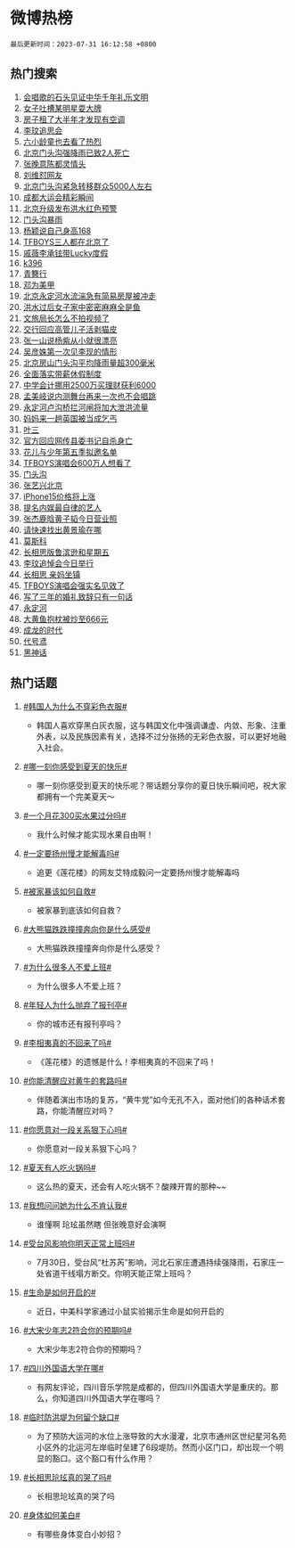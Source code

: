 # 微博热榜

`最后更新时间：2023-07-31 16:12:58 +0800`

## 热门搜索

1. [会唱歌的石头见证中华千年礼乐文明](https://m.weibo.cn/search?containerid=100103type%3D1%26t%3D10%26q%3D%23%E4%BC%9A%E5%94%B1%E6%AD%8C%E7%9A%84%E7%9F%B3%E5%A4%B4%E8%A7%81%E8%AF%81%E4%B8%AD%E5%8D%8E%E5%8D%83%E5%B9%B4%E7%A4%BC%E4%B9%90%E6%96%87%E6%98%8E%23&stream_entry_id=51&isnewpage=1&extparam=seat%3D1%26filter_type%3Drealtimehot%26dgr%3D0%26c_type%3D51%26pos%3D0%26stream_entry_id%3D51%26cate%3D10103%26display_time%3D1690791177%26pre_seqid%3D169079117728702265356&luicode=10000011&lfid=106003type%253D25%2526t%253D3%2526disable_hot%253D1%2526filter_type%253Drealtimehot)
1. [女子吐槽某明星耍大牌](https://m.weibo.cn/search?containerid=100103type%3D1%26t%3D10%26q%3D%23%E5%A5%B3%E5%AD%90%E5%90%90%E6%A7%BD%E6%9F%90%E6%98%8E%E6%98%9F%E8%80%8D%E5%A4%A7%E7%89%8C%23&stream_entry_id=31&isnewpage=1&extparam=seat%3D1%26band_rank%3D1%26q%3D%2523%25E5%25A5%25B3%25E5%25AD%2590%25E5%2590%2590%25E6%25A7%25BD%25E6%259F%2590%25E6%2598%258E%25E6%2598%259F%25E8%2580%258D%25E5%25A4%25A7%25E7%2589%258C%2523%26lcate%3D5001%26c_type%3D31%26filter_type%3Drealtimehot%26cate%3D5001%26flag%3D2%26dgr%3D0%26stream_entry_id%3D31%26pos%3D0%26realpos%3D1%26display_time%3D1690791177%26pre_seqid%3D169079117728702265356&luicode=10000011&lfid=106003type%253D25%2526t%253D3%2526disable_hot%253D1%2526filter_type%253Drealtimehot)
1. [房子租了大半年才发现有空调](https://m.weibo.cn/search?containerid=100103type%3D1%26t%3D10%26q%3D%23%E6%88%BF%E5%AD%90%E7%A7%9F%E4%BA%86%E5%A4%A7%E5%8D%8A%E5%B9%B4%E6%89%8D%E5%8F%91%E7%8E%B0%E6%9C%89%E7%A9%BA%E8%B0%83%23&stream_entry_id=31&isnewpage=1&extparam=seat%3D1%26band_rank%3D2%26q%3D%2523%25E6%2588%25BF%25E5%25AD%2590%25E7%25A7%259F%25E4%25BA%2586%25E5%25A4%25A7%25E5%258D%258A%25E5%25B9%25B4%25E6%2589%258D%25E5%258F%2591%25E7%258E%25B0%25E6%259C%2589%25E7%25A9%25BA%25E8%25B0%2583%2523%26lcate%3D5001%26c_type%3D31%26filter_type%3Drealtimehot%26cate%3D5001%26flag%3D2%26dgr%3D0%26stream_entry_id%3D31%26pos%3D1%26realpos%3D2%26display_time%3D1690791177%26pre_seqid%3D169079117728702265356&luicode=10000011&lfid=106003type%253D25%2526t%253D3%2526disable_hot%253D1%2526filter_type%253Drealtimehot)
1. [李玟追思会](https://m.weibo.cn/search?containerid=100103type%3D1%26t%3D10%26q%3D%E6%9D%8E%E7%8E%9F%E8%BF%BD%E6%80%9D%E4%BC%9A&stream_entry_id=31&isnewpage=1&extparam=seat%3D1%26band_rank%3D3%26q%3D%25E6%259D%258E%25E7%258E%259F%25E8%25BF%25BD%25E6%2580%259D%25E4%25BC%259A%26lcate%3D5001%26c_type%3D31%26filter_type%3Drealtimehot%26cate%3D5001%26flag%3D1%26dgr%3D0%26stream_entry_id%3D31%26pos%3D2%26realpos%3D3%26display_time%3D1690791177%26pre_seqid%3D169079117728702265356&luicode=10000011&lfid=106003type%253D25%2526t%253D3%2526disable_hot%253D1%2526filter_type%253Drealtimehot)
1. [六小龄童也去看了热烈](https://m.weibo.cn/search?containerid=100103type%3D1%26t%3D10%26q%3D%23%E5%85%AD%E5%B0%8F%E9%BE%84%E7%AB%A5%E4%B9%9F%E5%8E%BB%E7%9C%8B%E4%BA%86%E7%83%AD%E7%83%88%23&stream_entry_id=31&isnewpage=1&extparam=seat%3D1%26band_rank%3D4%26q%3D%2523%25E5%2585%25AD%25E5%25B0%258F%25E9%25BE%2584%25E7%25AB%25A5%25E4%25B9%259F%25E5%258E%25BB%25E7%259C%258B%25E4%25BA%2586%25E7%2583%25AD%25E7%2583%2588%2523%26lcate%3D5001%26c_type%3D31%26filter_type%3Drealtimehot%26cate%3D5001%26flag%3D1%26dgr%3D0%26stream_entry_id%3D31%26pos%3D3%26realpos%3D4%26display_time%3D1690791177%26pre_seqid%3D169079117728702265356&luicode=10000011&lfid=106003type%253D25%2526t%253D3%2526disable_hot%253D1%2526filter_type%253Drealtimehot)
1. [北京门头沟强降雨已致2人死亡](https://m.weibo.cn/search?containerid=100103type%3D1%26t%3D10%26q%3D%23%E5%8C%97%E4%BA%AC%E9%97%A8%E5%A4%B4%E6%B2%9F%E5%BC%BA%E9%99%8D%E9%9B%A8%E5%B7%B2%E8%87%B42%E4%BA%BA%E6%AD%BB%E4%BA%A1%23&stream_entry_id=31&isnewpage=1&extparam=seat%3D1%26band_rank%3D5%26q%3D%2523%25E5%258C%2597%25E4%25BA%25AC%25E9%2597%25A8%25E5%25A4%25B4%25E6%25B2%259F%25E5%25BC%25BA%25E9%2599%258D%25E9%259B%25A8%25E5%25B7%25B2%25E8%2587%25B42%25E4%25BA%25BA%25E6%25AD%25BB%25E4%25BA%25A1%2523%26lcate%3D5001%26c_type%3D31%26filter_type%3Drealtimehot%26cate%3D5001%26flag%3D1%26dgr%3D0%26stream_entry_id%3D31%26pos%3D4%26realpos%3D5%26display_time%3D1690791177%26pre_seqid%3D169079117728702265356&luicode=10000011&lfid=106003type%253D25%2526t%253D3%2526disable_hot%253D1%2526filter_type%253Drealtimehot)
1. [张晚意陈都灵情头](https://m.weibo.cn/search?containerid=100103type%3D1%26t%3D10%26q%3D%23%E5%BC%A0%E6%99%9A%E6%84%8F%E9%99%88%E9%83%BD%E7%81%B5%E6%83%85%E5%A4%B4%23&stream_entry_id=31&isnewpage=1&extparam=seat%3D1%26band_rank%3D6%26q%3D%2523%25E5%25BC%25A0%25E6%2599%259A%25E6%2584%258F%25E9%2599%2588%25E9%2583%25BD%25E7%2581%25B5%25E6%2583%2585%25E5%25A4%25B4%2523%26lcate%3D5001%26c_type%3D31%26filter_type%3Drealtimehot%26cate%3D5001%26flag%3D2%26dgr%3D0%26stream_entry_id%3D31%26pos%3D5%26realpos%3D6%26display_time%3D1690791177%26pre_seqid%3D169079117728702265356&luicode=10000011&lfid=106003type%253D25%2526t%253D3%2526disable_hot%253D1%2526filter_type%253Drealtimehot)
1. [刘维怼网友](https://m.weibo.cn/search?containerid=100103type%3D1%26t%3D10%26q%3D%23%E5%88%98%E7%BB%B4%E6%80%BC%E7%BD%91%E5%8F%8B%23&stream_entry_id=31&isnewpage=1&extparam=seat%3D1%26band_rank%3D7%26q%3D%2523%25E5%2588%2598%25E7%25BB%25B4%25E6%2580%25BC%25E7%25BD%2591%25E5%258F%258B%2523%26lcate%3D5001%26c_type%3D31%26filter_type%3Drealtimehot%26cate%3D5001%26flag%3D1%26dgr%3D0%26stream_entry_id%3D31%26pos%3D6%26realpos%3D7%26display_time%3D1690791177%26pre_seqid%3D169079117728702265356&luicode=10000011&lfid=106003type%253D25%2526t%253D3%2526disable_hot%253D1%2526filter_type%253Drealtimehot)
1. [北京门头沟紧急转移群众5000人左右](https://m.weibo.cn/search?containerid=100103type%3D1%26t%3D10%26q%3D%23%E5%8C%97%E4%BA%AC%E9%97%A8%E5%A4%B4%E6%B2%9F%E7%B4%A7%E6%80%A5%E8%BD%AC%E7%A7%BB%E7%BE%A4%E4%BC%975000%E4%BA%BA%E5%B7%A6%E5%8F%B3%23&stream_entry_id=31&isnewpage=1&extparam=seat%3D1%26band_rank%3D8%26q%3D%2523%25E5%258C%2597%25E4%25BA%25AC%25E9%2597%25A8%25E5%25A4%25B4%25E6%25B2%259F%25E7%25B4%25A7%25E6%2580%25A5%25E8%25BD%25AC%25E7%25A7%25BB%25E7%25BE%25A4%25E4%25BC%25975000%25E4%25BA%25BA%25E5%25B7%25A6%25E5%258F%25B3%2523%26lcate%3D5001%26c_type%3D31%26filter_type%3Drealtimehot%26cate%3D5001%26flag%3D1%26dgr%3D0%26stream_entry_id%3D31%26pos%3D7%26realpos%3D8%26display_time%3D1690791177%26pre_seqid%3D169079117728702265356&luicode=10000011&lfid=106003type%253D25%2526t%253D3%2526disable_hot%253D1%2526filter_type%253Drealtimehot)
1. [成都大运会精彩瞬间](https://m.weibo.cn/search?containerid=100103type%3D1%26t%3D10%26q%3D%23%E6%88%90%E9%83%BD%E5%A4%A7%E8%BF%90%E4%BC%9A%E7%B2%BE%E5%BD%A9%E7%9E%AC%E9%97%B4%23&stream_entry_id=31&isnewpage=1&extparam=seat%3D1%26band_rank%3D9%26q%3D%2523%25E6%2588%2590%25E9%2583%25BD%25E5%25A4%25A7%25E8%25BF%2590%25E4%25BC%259A%25E7%25B2%25BE%25E5%25BD%25A9%25E7%259E%25AC%25E9%2597%25B4%2523%26lcate%3D5001%26c_type%3D31%26filter_type%3Drealtimehot%26cate%3D5001%26flag%3D0%26dgr%3D0%26stream_entry_id%3D31%26pos%3D8%26realpos%3D9%26display_time%3D1690791177%26pre_seqid%3D169079117728702265356&luicode=10000011&lfid=106003type%253D25%2526t%253D3%2526disable_hot%253D1%2526filter_type%253Drealtimehot)
1. [北京升级发布洪水红色预警](https://m.weibo.cn/search?containerid=100103type%3D1%26t%3D10%26q%3D%23%E5%8C%97%E4%BA%AC%E5%8D%87%E7%BA%A7%E5%8F%91%E5%B8%83%E6%B4%AA%E6%B0%B4%E7%BA%A2%E8%89%B2%E9%A2%84%E8%AD%A6%23&stream_entry_id=31&isnewpage=1&extparam=seat%3D1%26band_rank%3D10%26q%3D%2523%25E5%258C%2597%25E4%25BA%25AC%25E5%258D%2587%25E7%25BA%25A7%25E5%258F%2591%25E5%25B8%2583%25E6%25B4%25AA%25E6%25B0%25B4%25E7%25BA%25A2%25E8%2589%25B2%25E9%25A2%2584%25E8%25AD%25A6%2523%26lcate%3D5001%26c_type%3D31%26filter_type%3Drealtimehot%26cate%3D5001%26flag%3D0%26dgr%3D0%26stream_entry_id%3D31%26pos%3D9%26realpos%3D10%26display_time%3D1690791177%26pre_seqid%3D169079117728702265356&luicode=10000011&lfid=106003type%253D25%2526t%253D3%2526disable_hot%253D1%2526filter_type%253Drealtimehot)
1. [门头沟暴雨](https://m.weibo.cn/search?containerid=100103type%3D1%26t%3D10%26q%3D%E9%97%A8%E5%A4%B4%E6%B2%9F%E6%9A%B4%E9%9B%A8&stream_entry_id=31&isnewpage=1&extparam=seat%3D1%26band_rank%3D11%26q%3D%25E9%2597%25A8%25E5%25A4%25B4%25E6%25B2%259F%25E6%259A%25B4%25E9%259B%25A8%26lcate%3D5001%26c_type%3D31%26filter_type%3Drealtimehot%26cate%3D5001%26flag%3D2%26dgr%3D0%26stream_entry_id%3D31%26pos%3D10%26realpos%3D11%26display_time%3D1690791177%26pre_seqid%3D169079117728702265356&luicode=10000011&lfid=106003type%253D25%2526t%253D3%2526disable_hot%253D1%2526filter_type%253Drealtimehot)
1. [杨颖说自己身高168](https://m.weibo.cn/search?containerid=100103type%3D1%26t%3D10%26q%3D%23%E6%9D%A8%E9%A2%96%E8%AF%B4%E8%87%AA%E5%B7%B1%E8%BA%AB%E9%AB%98168%23&stream_entry_id=31&isnewpage=1&extparam=seat%3D1%26band_rank%3D12%26q%3D%2523%25E6%259D%25A8%25E9%25A2%2596%25E8%25AF%25B4%25E8%2587%25AA%25E5%25B7%25B1%25E8%25BA%25AB%25E9%25AB%2598168%2523%26lcate%3D5001%26c_type%3D31%26filter_type%3Drealtimehot%26cate%3D5001%26flag%3D1%26dgr%3D0%26stream_entry_id%3D31%26pos%3D11%26realpos%3D12%26display_time%3D1690791177%26pre_seqid%3D169079117728702265356&luicode=10000011&lfid=106003type%253D25%2526t%253D3%2526disable_hot%253D1%2526filter_type%253Drealtimehot)
1. [TFBOYS三人都在北京了](https://m.weibo.cn/search?containerid=100103type%3D1%26t%3D10%26q%3D%23TFBOYS%E4%B8%89%E4%BA%BA%E9%83%BD%E5%9C%A8%E5%8C%97%E4%BA%AC%E4%BA%86%23&stream_entry_id=31&isnewpage=1&extparam=seat%3D1%26band_rank%3D13%26q%3D%2523TFBOYS%25E4%25B8%2589%25E4%25BA%25BA%25E9%2583%25BD%25E5%259C%25A8%25E5%258C%2597%25E4%25BA%25AC%25E4%25BA%2586%2523%26lcate%3D5001%26c_type%3D31%26filter_type%3Drealtimehot%26cate%3D5001%26flag%3D1%26dgr%3D0%26stream_entry_id%3D31%26pos%3D12%26realpos%3D13%26display_time%3D1690791177%26pre_seqid%3D169079117728702265356&luicode=10000011&lfid=106003type%253D25%2526t%253D3%2526disable_hot%253D1%2526filter_type%253Drealtimehot)
1. [戚薇李承铉带Lucky度假](https://m.weibo.cn/search?containerid=100103type%3D1%26t%3D10%26q%3D%23%E6%88%9A%E8%96%87%E6%9D%8E%E6%89%BF%E9%93%89%E5%B8%A6Lucky%E5%BA%A6%E5%81%87%23&stream_entry_id=31&isnewpage=1&extparam=seat%3D1%26band_rank%3D14%26q%3D%2523%25E6%2588%259A%25E8%2596%2587%25E6%259D%258E%25E6%2589%25BF%25E9%2593%2589%25E5%25B8%25A6Lucky%25E5%25BA%25A6%25E5%2581%2587%2523%26lcate%3D5001%26c_type%3D31%26filter_type%3Drealtimehot%26cate%3D5001%26flag%3D1%26dgr%3D0%26stream_entry_id%3D31%26pos%3D13%26realpos%3D14%26display_time%3D1690791177%26pre_seqid%3D169079117728702265356&luicode=10000011&lfid=106003type%253D25%2526t%253D3%2526disable_hot%253D1%2526filter_type%253Drealtimehot)
1. [k396](https://m.weibo.cn/search?containerid=100103type%3D1%26t%3D10%26q%3Dk396&stream_entry_id=31&isnewpage=1&extparam=seat%3D1%26band_rank%3D15%26q%3Dk396%26lcate%3D5001%26c_type%3D31%26filter_type%3Drealtimehot%26cate%3D5001%26flag%3D0%26dgr%3D0%26stream_entry_id%3D31%26pos%3D14%26realpos%3D15%26display_time%3D1690791177%26pre_seqid%3D169079117728702265356&luicode=10000011&lfid=106003type%253D25%2526t%253D3%2526disable_hot%253D1%2526filter_type%253Drealtimehot)
1. [青簪行](https://m.weibo.cn/search?containerid=100103type%3D1%26t%3D10%26q%3D%E9%9D%92%E7%B0%AA%E8%A1%8C&stream_entry_id=31&isnewpage=1&extparam=seat%3D1%26band_rank%3D16%26q%3D%25E9%259D%2592%25E7%25B0%25AA%25E8%25A1%258C%26lcate%3D5001%26c_type%3D31%26filter_type%3Drealtimehot%26cate%3D5001%26flag%3D0%26dgr%3D0%26stream_entry_id%3D31%26pos%3D15%26realpos%3D16%26display_time%3D1690791177%26pre_seqid%3D169079117728702265356&luicode=10000011&lfid=106003type%253D25%2526t%253D3%2526disable_hot%253D1%2526filter_type%253Drealtimehot)
1. [邓为美甲](https://m.weibo.cn/search?containerid=100103type%3D1%26t%3D10%26q%3D%23%E9%82%93%E4%B8%BA%E7%BE%8E%E7%94%B2%23&stream_entry_id=31&isnewpage=1&extparam=seat%3D1%26band_rank%3D17%26q%3D%2523%25E9%2582%2593%25E4%25B8%25BA%25E7%25BE%258E%25E7%2594%25B2%2523%26lcate%3D5001%26c_type%3D31%26filter_type%3Drealtimehot%26cate%3D5001%26flag%3D1%26dgr%3D0%26stream_entry_id%3D31%26pos%3D16%26realpos%3D17%26display_time%3D1690791177%26pre_seqid%3D169079117728702265356&luicode=10000011&lfid=106003type%253D25%2526t%253D3%2526disable_hot%253D1%2526filter_type%253Drealtimehot)
1. [北京永定河水流湍急有简易房屋被冲走](https://m.weibo.cn/search?containerid=100103type%3D1%26t%3D10%26q%3D%23%E5%8C%97%E4%BA%AC%E6%B0%B8%E5%AE%9A%E6%B2%B3%E6%B0%B4%E6%B5%81%E6%B9%8D%E6%80%A5%E6%9C%89%E7%AE%80%E6%98%93%E6%88%BF%E5%B1%8B%E8%A2%AB%E5%86%B2%E8%B5%B0%23&stream_entry_id=31&isnewpage=1&extparam=seat%3D1%26band_rank%3D18%26q%3D%2523%25E5%258C%2597%25E4%25BA%25AC%25E6%25B0%25B8%25E5%25AE%259A%25E6%25B2%25B3%25E6%25B0%25B4%25E6%25B5%2581%25E6%25B9%258D%25E6%2580%25A5%25E6%259C%2589%25E7%25AE%2580%25E6%2598%2593%25E6%2588%25BF%25E5%25B1%258B%25E8%25A2%25AB%25E5%2586%25B2%25E8%25B5%25B0%2523%26lcate%3D5001%26c_type%3D31%26filter_type%3Drealtimehot%26cate%3D5001%26flag%3D1%26dgr%3D0%26stream_entry_id%3D31%26pos%3D17%26realpos%3D18%26display_time%3D1690791177%26pre_seqid%3D169079117728702265356&luicode=10000011&lfid=106003type%253D25%2526t%253D3%2526disable_hot%253D1%2526filter_type%253Drealtimehot)
1. [洪水过后女子家中密密麻麻全是鱼](https://m.weibo.cn/search?containerid=100103type%3D1%26t%3D10%26q%3D%23%E6%B4%AA%E6%B0%B4%E8%BF%87%E5%90%8E%E5%A5%B3%E5%AD%90%E5%AE%B6%E4%B8%AD%E5%AF%86%E5%AF%86%E9%BA%BB%E9%BA%BB%E5%85%A8%E6%98%AF%E9%B1%BC%23&stream_entry_id=31&isnewpage=1&extparam=seat%3D1%26band_rank%3D19%26q%3D%2523%25E6%25B4%25AA%25E6%25B0%25B4%25E8%25BF%2587%25E5%2590%258E%25E5%25A5%25B3%25E5%25AD%2590%25E5%25AE%25B6%25E4%25B8%25AD%25E5%25AF%2586%25E5%25AF%2586%25E9%25BA%25BB%25E9%25BA%25BB%25E5%2585%25A8%25E6%2598%25AF%25E9%25B1%25BC%2523%26lcate%3D5001%26c_type%3D31%26filter_type%3Drealtimehot%26cate%3D5001%26flag%3D1%26dgr%3D0%26stream_entry_id%3D31%26pos%3D18%26realpos%3D19%26display_time%3D1690791177%26pre_seqid%3D169079117728702265356&luicode=10000011&lfid=106003type%253D25%2526t%253D3%2526disable_hot%253D1%2526filter_type%253Drealtimehot)
1. [文旅局长怎么不拍视频了](https://m.weibo.cn/search?containerid=100103type%3D1%26t%3D10%26q%3D%23%E6%96%87%E6%97%85%E5%B1%80%E9%95%BF%E6%80%8E%E4%B9%88%E4%B8%8D%E6%8B%8D%E8%A7%86%E9%A2%91%E4%BA%86%23&stream_entry_id=31&isnewpage=1&extparam=seat%3D1%26band_rank%3D20%26q%3D%2523%25E6%2596%2587%25E6%2597%2585%25E5%25B1%2580%25E9%2595%25BF%25E6%2580%258E%25E4%25B9%2588%25E4%25B8%258D%25E6%258B%258D%25E8%25A7%2586%25E9%25A2%2591%25E4%25BA%2586%2523%26lcate%3D5001%26c_type%3D31%26filter_type%3Drealtimehot%26cate%3D5001%26flag%3D0%26dgr%3D0%26stream_entry_id%3D31%26pos%3D19%26realpos%3D20%26display_time%3D1690791177%26pre_seqid%3D169079117728702265356&luicode=10000011&lfid=106003type%253D25%2526t%253D3%2526disable_hot%253D1%2526filter_type%253Drealtimehot)
1. [交行回应高管儿子活剥猫皮](https://m.weibo.cn/search?containerid=100103type%3D1%26t%3D10%26q%3D%23%E4%BA%A4%E8%A1%8C%E5%9B%9E%E5%BA%94%E9%AB%98%E7%AE%A1%E5%84%BF%E5%AD%90%E6%B4%BB%E5%89%A5%E7%8C%AB%E7%9A%AE%23&stream_entry_id=31&isnewpage=1&extparam=seat%3D1%26band_rank%3D21%26q%3D%2523%25E4%25BA%25A4%25E8%25A1%258C%25E5%259B%259E%25E5%25BA%2594%25E9%25AB%2598%25E7%25AE%25A1%25E5%2584%25BF%25E5%25AD%2590%25E6%25B4%25BB%25E5%2589%25A5%25E7%258C%25AB%25E7%259A%25AE%2523%26lcate%3D5001%26c_type%3D31%26filter_type%3Drealtimehot%26cate%3D5001%26flag%3D1%26dgr%3D0%26stream_entry_id%3D31%26pos%3D20%26realpos%3D21%26display_time%3D1690791177%26pre_seqid%3D169079117728702265356&luicode=10000011&lfid=106003type%253D25%2526t%253D3%2526disable_hot%253D1%2526filter_type%253Drealtimehot)
1. [张一山说杨紫从小就很漂亮](https://m.weibo.cn/search?containerid=100103type%3D1%26t%3D10%26q%3D%23%E5%BC%A0%E4%B8%80%E5%B1%B1%E8%AF%B4%E6%9D%A8%E7%B4%AB%E4%BB%8E%E5%B0%8F%E5%B0%B1%E5%BE%88%E6%BC%82%E4%BA%AE%23&stream_entry_id=31&isnewpage=1&extparam=seat%3D1%26band_rank%3D22%26q%3D%2523%25E5%25BC%25A0%25E4%25B8%2580%25E5%25B1%25B1%25E8%25AF%25B4%25E6%259D%25A8%25E7%25B4%25AB%25E4%25BB%258E%25E5%25B0%258F%25E5%25B0%25B1%25E5%25BE%2588%25E6%25BC%2582%25E4%25BA%25AE%2523%26lcate%3D5001%26c_type%3D31%26filter_type%3Drealtimehot%26cate%3D5001%26flag%3D0%26dgr%3D0%26stream_entry_id%3D31%26pos%3D21%26realpos%3D22%26display_time%3D1690791177%26pre_seqid%3D169079117728702265356&luicode=10000011&lfid=106003type%253D25%2526t%253D3%2526disable_hot%253D1%2526filter_type%253Drealtimehot)
1. [吴彦姝第一次见李现的情形](https://m.weibo.cn/search?containerid=100103type%3D1%26t%3D10%26q%3D%23%E5%90%B4%E5%BD%A6%E5%A7%9D%E7%AC%AC%E4%B8%80%E6%AC%A1%E8%A7%81%E6%9D%8E%E7%8E%B0%E7%9A%84%E6%83%85%E5%BD%A2%23&stream_entry_id=31&isnewpage=1&extparam=seat%3D1%26band_rank%3D23%26q%3D%2523%25E5%2590%25B4%25E5%25BD%25A6%25E5%25A7%259D%25E7%25AC%25AC%25E4%25B8%2580%25E6%25AC%25A1%25E8%25A7%2581%25E6%259D%258E%25E7%258E%25B0%25E7%259A%2584%25E6%2583%2585%25E5%25BD%25A2%2523%26lcate%3D5001%26c_type%3D31%26filter_type%3Drealtimehot%26cate%3D5001%26flag%3D1%26dgr%3D0%26stream_entry_id%3D31%26pos%3D22%26realpos%3D23%26display_time%3D1690791177%26pre_seqid%3D169079117728702265356&luicode=10000011&lfid=106003type%253D25%2526t%253D3%2526disable_hot%253D1%2526filter_type%253Drealtimehot)
1. [北京房山门头沟平均降雨量超300毫米](https://m.weibo.cn/search?containerid=100103type%3D1%26t%3D10%26q%3D%23%E5%8C%97%E4%BA%AC%E6%88%BF%E5%B1%B1%E9%97%A8%E5%A4%B4%E6%B2%9F%E5%B9%B3%E5%9D%87%E9%99%8D%E9%9B%A8%E9%87%8F%E8%B6%85300%E6%AF%AB%E7%B1%B3%23&stream_entry_id=31&isnewpage=1&extparam=seat%3D1%26band_rank%3D24%26q%3D%2523%25E5%258C%2597%25E4%25BA%25AC%25E6%2588%25BF%25E5%25B1%25B1%25E9%2597%25A8%25E5%25A4%25B4%25E6%25B2%259F%25E5%25B9%25B3%25E5%259D%2587%25E9%2599%258D%25E9%259B%25A8%25E9%2587%258F%25E8%25B6%2585300%25E6%25AF%25AB%25E7%25B1%25B3%2523%26lcate%3D5001%26c_type%3D31%26filter_type%3Drealtimehot%26cate%3D5001%26flag%3D1%26dgr%3D0%26stream_entry_id%3D31%26pos%3D23%26realpos%3D24%26display_time%3D1690791177%26pre_seqid%3D169079117728702265356&luicode=10000011&lfid=106003type%253D25%2526t%253D3%2526disable_hot%253D1%2526filter_type%253Drealtimehot)
1. [全面落实带薪休假制度](https://m.weibo.cn/search?containerid=100103type%3D1%26t%3D10%26q%3D%23%E5%85%A8%E9%9D%A2%E8%90%BD%E5%AE%9E%E5%B8%A6%E8%96%AA%E4%BC%91%E5%81%87%E5%88%B6%E5%BA%A6%23&stream_entry_id=31&isnewpage=1&extparam=seat%3D1%26band_rank%3D25%26q%3D%2523%25E5%2585%25A8%25E9%259D%25A2%25E8%2590%25BD%25E5%25AE%259E%25E5%25B8%25A6%25E8%2596%25AA%25E4%25BC%2591%25E5%2581%2587%25E5%2588%25B6%25E5%25BA%25A6%2523%26lcate%3D5001%26c_type%3D31%26filter_type%3Drealtimehot%26cate%3D5001%26flag%3D0%26dgr%3D0%26stream_entry_id%3D31%26pos%3D24%26realpos%3D25%26display_time%3D1690791177%26pre_seqid%3D169079117728702265356&luicode=10000011&lfid=106003type%253D25%2526t%253D3%2526disable_hot%253D1%2526filter_type%253Drealtimehot)
1. [中学会计挪用2500万买理财获利6000](https://m.weibo.cn/search?containerid=100103type%3D1%26t%3D10%26q%3D%23%E4%B8%AD%E5%AD%A6%E4%BC%9A%E8%AE%A1%E6%8C%AA%E7%94%A82500%E4%B8%87%E4%B9%B0%E7%90%86%E8%B4%A2%E8%8E%B7%E5%88%A96000%23&stream_entry_id=31&isnewpage=1&extparam=seat%3D1%26band_rank%3D26%26q%3D%2523%25E4%25B8%25AD%25E5%25AD%25A6%25E4%25BC%259A%25E8%25AE%25A1%25E6%258C%25AA%25E7%2594%25A82500%25E4%25B8%2587%25E4%25B9%25B0%25E7%2590%2586%25E8%25B4%25A2%25E8%258E%25B7%25E5%2588%25A96000%2523%26lcate%3D5001%26c_type%3D31%26filter_type%3Drealtimehot%26cate%3D5001%26flag%3D0%26dgr%3D0%26stream_entry_id%3D31%26pos%3D25%26realpos%3D26%26display_time%3D1690791177%26pre_seqid%3D169079117728702265356&luicode=10000011&lfid=106003type%253D25%2526t%253D3%2526disable_hot%253D1%2526filter_type%253Drealtimehot)
1. [孟美岐说内测舞台再来一次也不会唱跳](https://m.weibo.cn/search?containerid=100103type%3D1%26t%3D10%26q%3D%23%E5%AD%9F%E7%BE%8E%E5%B2%90%E8%AF%B4%E5%86%85%E6%B5%8B%E8%88%9E%E5%8F%B0%E5%86%8D%E6%9D%A5%E4%B8%80%E6%AC%A1%E4%B9%9F%E4%B8%8D%E4%BC%9A%E5%94%B1%E8%B7%B3%23&stream_entry_id=31&isnewpage=1&extparam=seat%3D1%26band_rank%3D27%26q%3D%2523%25E5%25AD%259F%25E7%25BE%258E%25E5%25B2%2590%25E8%25AF%25B4%25E5%2586%2585%25E6%25B5%258B%25E8%2588%259E%25E5%258F%25B0%25E5%2586%258D%25E6%259D%25A5%25E4%25B8%2580%25E6%25AC%25A1%25E4%25B9%259F%25E4%25B8%258D%25E4%25BC%259A%25E5%2594%25B1%25E8%25B7%25B3%2523%26lcate%3D5001%26c_type%3D31%26filter_type%3Drealtimehot%26cate%3D5001%26flag%3D1%26dgr%3D0%26stream_entry_id%3D31%26pos%3D26%26realpos%3D27%26display_time%3D1690791177%26pre_seqid%3D169079117728702265356&luicode=10000011&lfid=106003type%253D25%2526t%253D3%2526disable_hot%253D1%2526filter_type%253Drealtimehot)
1. [永定河卢沟桥拦河闸将加大泄洪流量](https://m.weibo.cn/search?containerid=100103type%3D1%26t%3D10%26q%3D%E6%B0%B8%E5%AE%9A%E6%B2%B3%E5%8D%A2%E6%B2%9F%E6%A1%A5%E6%8B%A6%E6%B2%B3%E9%97%B8%E5%B0%86%E5%8A%A0%E5%A4%A7%E6%B3%84%E6%B4%AA%E6%B5%81%E9%87%8F&stream_entry_id=31&isnewpage=1&extparam=seat%3D1%26band_rank%3D28%26q%3D%25E6%25B0%25B8%25E5%25AE%259A%25E6%25B2%25B3%25E5%258D%25A2%25E6%25B2%259F%25E6%25A1%25A5%25E6%258B%25A6%25E6%25B2%25B3%25E9%2597%25B8%25E5%25B0%2586%25E5%258A%25A0%25E5%25A4%25A7%25E6%25B3%2584%25E6%25B4%25AA%25E6%25B5%2581%25E9%2587%258F%26lcate%3D5001%26c_type%3D31%26filter_type%3Drealtimehot%26cate%3D5001%26flag%3D1%26dgr%3D0%26stream_entry_id%3D31%26pos%3D27%26realpos%3D28%26display_time%3D1690791177%26pre_seqid%3D169079117728702265356&luicode=10000011&lfid=106003type%253D25%2526t%253D3%2526disable_hot%253D1%2526filter_type%253Drealtimehot)
1. [妈妈来一趟英国被当成乞丐](https://m.weibo.cn/search?containerid=100103type%3D1%26t%3D10%26q%3D%23%E5%A6%88%E5%A6%88%E6%9D%A5%E4%B8%80%E8%B6%9F%E8%8B%B1%E5%9B%BD%E8%A2%AB%E5%BD%93%E6%88%90%E4%B9%9E%E4%B8%90%23&stream_entry_id=31&isnewpage=1&extparam=seat%3D1%26band_rank%3D29%26q%3D%2523%25E5%25A6%2588%25E5%25A6%2588%25E6%259D%25A5%25E4%25B8%2580%25E8%25B6%259F%25E8%258B%25B1%25E5%259B%25BD%25E8%25A2%25AB%25E5%25BD%2593%25E6%2588%2590%25E4%25B9%259E%25E4%25B8%2590%2523%26lcate%3D5001%26c_type%3D31%26filter_type%3Drealtimehot%26cate%3D5001%26flag%3D0%26dgr%3D0%26stream_entry_id%3D31%26pos%3D28%26realpos%3D29%26display_time%3D1690791177%26pre_seqid%3D169079117728702265356&luicode=10000011&lfid=106003type%253D25%2526t%253D3%2526disable_hot%253D1%2526filter_type%253Drealtimehot)
1. [叶三](https://m.weibo.cn/search?containerid=100103type%3D1%26t%3D10%26q%3D%E5%8F%B6%E4%B8%89&stream_entry_id=31&isnewpage=1&extparam=seat%3D1%26band_rank%3D30%26q%3D%25E5%258F%25B6%25E4%25B8%2589%26lcate%3D5001%26c_type%3D31%26filter_type%3Drealtimehot%26cate%3D5001%26flag%3D0%26dgr%3D0%26stream_entry_id%3D31%26pos%3D29%26realpos%3D30%26display_time%3D1690791177%26pre_seqid%3D169079117728702265356&luicode=10000011&lfid=106003type%253D25%2526t%253D3%2526disable_hot%253D1%2526filter_type%253Drealtimehot)
1. [官方回应网传县委书记自杀身亡](https://m.weibo.cn/search?containerid=100103type%3D1%26t%3D10%26q%3D%23%E5%AE%98%E6%96%B9%E5%9B%9E%E5%BA%94%E7%BD%91%E4%BC%A0%E5%8E%BF%E5%A7%94%E4%B9%A6%E8%AE%B0%E8%87%AA%E6%9D%80%E8%BA%AB%E4%BA%A1%23&stream_entry_id=31&isnewpage=1&extparam=seat%3D1%26band_rank%3D31%26q%3D%2523%25E5%25AE%2598%25E6%2596%25B9%25E5%259B%259E%25E5%25BA%2594%25E7%25BD%2591%25E4%25BC%25A0%25E5%258E%25BF%25E5%25A7%2594%25E4%25B9%25A6%25E8%25AE%25B0%25E8%2587%25AA%25E6%259D%2580%25E8%25BA%25AB%25E4%25BA%25A1%2523%26lcate%3D5001%26c_type%3D31%26filter_type%3Drealtimehot%26cate%3D5001%26flag%3D1%26dgr%3D0%26stream_entry_id%3D31%26pos%3D30%26realpos%3D31%26display_time%3D1690791177%26pre_seqid%3D169079117728702265356&luicode=10000011&lfid=106003type%253D25%2526t%253D3%2526disable_hot%253D1%2526filter_type%253Drealtimehot)
1. [花儿与少年第五季拟邀名单](https://m.weibo.cn/search?containerid=100103type%3D1%26t%3D10%26q%3D%23%E8%8A%B1%E5%84%BF%E4%B8%8E%E5%B0%91%E5%B9%B4%E7%AC%AC%E4%BA%94%E5%AD%A3%E6%8B%9F%E9%82%80%E5%90%8D%E5%8D%95%23&stream_entry_id=31&isnewpage=1&extparam=seat%3D1%26band_rank%3D32%26q%3D%2523%25E8%258A%25B1%25E5%2584%25BF%25E4%25B8%258E%25E5%25B0%2591%25E5%25B9%25B4%25E7%25AC%25AC%25E4%25BA%2594%25E5%25AD%25A3%25E6%258B%259F%25E9%2582%2580%25E5%2590%258D%25E5%258D%2595%2523%26lcate%3D5001%26c_type%3D31%26filter_type%3Drealtimehot%26cate%3D5001%26flag%3D0%26dgr%3D0%26stream_entry_id%3D31%26pos%3D31%26realpos%3D32%26display_time%3D1690791177%26pre_seqid%3D169079117728702265356&luicode=10000011&lfid=106003type%253D25%2526t%253D3%2526disable_hot%253D1%2526filter_type%253Drealtimehot)
1. [TFBOYS演唱会600万人想看了](https://m.weibo.cn/search?containerid=100103type%3D1%26t%3D10%26q%3D%23TFBOYS%E6%BC%94%E5%94%B1%E4%BC%9A600%E4%B8%87%E4%BA%BA%E6%83%B3%E7%9C%8B%E4%BA%86%23&stream_entry_id=31&isnewpage=1&extparam=seat%3D1%26band_rank%3D33%26q%3D%2523TFBOYS%25E6%25BC%2594%25E5%2594%25B1%25E4%25BC%259A600%25E4%25B8%2587%25E4%25BA%25BA%25E6%2583%25B3%25E7%259C%258B%25E4%25BA%2586%2523%26lcate%3D5001%26c_type%3D31%26filter_type%3Drealtimehot%26cate%3D5001%26flag%3D0%26dgr%3D0%26stream_entry_id%3D31%26pos%3D32%26realpos%3D33%26display_time%3D1690791177%26pre_seqid%3D169079117728702265356&luicode=10000011&lfid=106003type%253D25%2526t%253D3%2526disable_hot%253D1%2526filter_type%253Drealtimehot)
1. [门头沟](https://m.weibo.cn/search?containerid=100103type%3D1%26t%3D10%26q%3D%E9%97%A8%E5%A4%B4%E6%B2%9F&stream_entry_id=31&isnewpage=1&extparam=seat%3D1%26band_rank%3D34%26q%3D%25E9%2597%25A8%25E5%25A4%25B4%25E6%25B2%259F%26lcate%3D5001%26c_type%3D31%26filter_type%3Drealtimehot%26cate%3D5001%26flag%3D0%26dgr%3D0%26stream_entry_id%3D31%26pos%3D33%26realpos%3D34%26display_time%3D1690791177%26pre_seqid%3D169079117728702265356&luicode=10000011&lfid=106003type%253D25%2526t%253D3%2526disable_hot%253D1%2526filter_type%253Drealtimehot)
1. [张艺兴北京](https://m.weibo.cn/search?containerid=100103type%3D1%26t%3D10%26q%3D%23%E5%BC%A0%E8%89%BA%E5%85%B4%E5%8C%97%E4%BA%AC%23&stream_entry_id=31&isnewpage=1&extparam=seat%3D1%26band_rank%3D35%26q%3D%2523%25E5%25BC%25A0%25E8%2589%25BA%25E5%2585%25B4%25E5%258C%2597%25E4%25BA%25AC%2523%26lcate%3D5001%26c_type%3D31%26filter_type%3Drealtimehot%26cate%3D5001%26flag%3D1%26dgr%3D0%26stream_entry_id%3D31%26pos%3D34%26realpos%3D35%26display_time%3D1690791177%26pre_seqid%3D169079117728702265356&luicode=10000011&lfid=106003type%253D25%2526t%253D3%2526disable_hot%253D1%2526filter_type%253Drealtimehot)
1. [iPhone15价格将上涨](https://m.weibo.cn/search?containerid=100103type%3D1%26t%3D10%26q%3D%23iPhone15%E4%BB%B7%E6%A0%BC%E5%B0%86%E4%B8%8A%E6%B6%A8%23&stream_entry_id=31&isnewpage=1&extparam=seat%3D1%26band_rank%3D36%26q%3D%2523iPhone15%25E4%25BB%25B7%25E6%25A0%25BC%25E5%25B0%2586%25E4%25B8%258A%25E6%25B6%25A8%2523%26lcate%3D5001%26c_type%3D31%26filter_type%3Drealtimehot%26cate%3D5001%26flag%3D0%26dgr%3D0%26stream_entry_id%3D31%26pos%3D35%26realpos%3D36%26display_time%3D1690791177%26pre_seqid%3D169079117728702265356&luicode=10000011&lfid=106003type%253D25%2526t%253D3%2526disable_hot%253D1%2526filter_type%253Drealtimehot)
1. [提名内娱最自律的艺人](https://m.weibo.cn/search?containerid=100103type%3D1%26t%3D10%26q%3D%23%E6%8F%90%E5%90%8D%E5%86%85%E5%A8%B1%E6%9C%80%E8%87%AA%E5%BE%8B%E7%9A%84%E8%89%BA%E4%BA%BA%23&stream_entry_id=31&isnewpage=1&extparam=seat%3D1%26band_rank%3D37%26q%3D%2523%25E6%258F%2590%25E5%2590%258D%25E5%2586%2585%25E5%25A8%25B1%25E6%259C%2580%25E8%2587%25AA%25E5%25BE%258B%25E7%259A%2584%25E8%2589%25BA%25E4%25BA%25BA%2523%26lcate%3D5001%26c_type%3D31%26filter_type%3Drealtimehot%26cate%3D5001%26flag%3D0%26dgr%3D0%26stream_entry_id%3D31%26pos%3D36%26realpos%3D37%26display_time%3D1690791177%26pre_seqid%3D169079117728702265356&luicode=10000011&lfid=106003type%253D25%2526t%253D3%2526disable_hot%253D1%2526filter_type%253Drealtimehot)
1. [张杰鹿晗黄子韬今日营业照](https://m.weibo.cn/search?containerid=100103type%3D1%26t%3D10%26q%3D%23%E5%BC%A0%E6%9D%B0%E9%B9%BF%E6%99%97%E9%BB%84%E5%AD%90%E9%9F%AC%E4%BB%8A%E6%97%A5%E8%90%A5%E4%B8%9A%E7%85%A7%23&stream_entry_id=31&isnewpage=1&extparam=seat%3D1%26band_rank%3D38%26q%3D%2523%25E5%25BC%25A0%25E6%259D%25B0%25E9%25B9%25BF%25E6%2599%2597%25E9%25BB%2584%25E5%25AD%2590%25E9%259F%25AC%25E4%25BB%258A%25E6%2597%25A5%25E8%2590%25A5%25E4%25B8%259A%25E7%2585%25A7%2523%26lcate%3D5001%26c_type%3D31%26filter_type%3Drealtimehot%26cate%3D5001%26flag%3D0%26dgr%3D0%26stream_entry_id%3D31%26pos%3D37%26realpos%3D38%26display_time%3D1690791177%26pre_seqid%3D169079117728702265356&luicode=10000011&lfid=106003type%253D25%2526t%253D3%2526disable_hot%253D1%2526filter_type%253Drealtimehot)
1. [请快速找出黄景瑜在哪](https://m.weibo.cn/search?containerid=100103type%3D1%26t%3D10%26q%3D%23%E8%AF%B7%E5%BF%AB%E9%80%9F%E6%89%BE%E5%87%BA%E9%BB%84%E6%99%AF%E7%91%9C%E5%9C%A8%E5%93%AA%23&stream_entry_id=31&isnewpage=1&extparam=seat%3D1%26band_rank%3D39%26q%3D%2523%25E8%25AF%25B7%25E5%25BF%25AB%25E9%2580%259F%25E6%2589%25BE%25E5%2587%25BA%25E9%25BB%2584%25E6%2599%25AF%25E7%2591%259C%25E5%259C%25A8%25E5%2593%25AA%2523%26lcate%3D5001%26c_type%3D31%26filter_type%3Drealtimehot%26cate%3D5001%26flag%3D0%26dgr%3D0%26stream_entry_id%3D31%26pos%3D38%26realpos%3D39%26display_time%3D1690791177%26pre_seqid%3D169079117728702265356&luicode=10000011&lfid=106003type%253D25%2526t%253D3%2526disable_hot%253D1%2526filter_type%253Drealtimehot)
1. [莫斯科](https://m.weibo.cn/search?containerid=100103type%3D1%26t%3D10%26q%3D%23%E8%8E%AB%E6%96%AF%E7%A7%91%23&stream_entry_id=31&isnewpage=1&extparam=seat%3D1%26band_rank%3D40%26q%3D%2523%25E8%258E%25AB%25E6%2596%25AF%25E7%25A7%2591%2523%26lcate%3D5001%26c_type%3D31%26filter_type%3Drealtimehot%26cate%3D5001%26flag%3D1%26dgr%3D0%26stream_entry_id%3D31%26pos%3D39%26realpos%3D40%26display_time%3D1690791177%26pre_seqid%3D169079117728702265356&luicode=10000011&lfid=106003type%253D25%2526t%253D3%2526disable_hot%253D1%2526filter_type%253Drealtimehot)
1. [长相思版鲁滨逊和星期五](https://m.weibo.cn/search?containerid=100103type%3D1%26t%3D10%26q%3D%23%E9%95%BF%E7%9B%B8%E6%80%9D%E7%89%88%E9%B2%81%E6%BB%A8%E9%80%8A%E5%92%8C%E6%98%9F%E6%9C%9F%E4%BA%94%23&stream_entry_id=31&isnewpage=1&extparam=seat%3D1%26band_rank%3D41%26q%3D%2523%25E9%2595%25BF%25E7%259B%25B8%25E6%2580%259D%25E7%2589%2588%25E9%25B2%2581%25E6%25BB%25A8%25E9%2580%258A%25E5%2592%258C%25E6%2598%259F%25E6%259C%259F%25E4%25BA%2594%2523%26lcate%3D5001%26c_type%3D31%26filter_type%3Drealtimehot%26cate%3D5001%26flag%3D1%26dgr%3D0%26stream_entry_id%3D31%26pos%3D40%26realpos%3D41%26display_time%3D1690791177%26pre_seqid%3D169079117728702265356&luicode=10000011&lfid=106003type%253D25%2526t%253D3%2526disable_hot%253D1%2526filter_type%253Drealtimehot)
1. [李玟追悼会今日举行](https://m.weibo.cn/search?containerid=100103type%3D1%26t%3D10%26q%3D%23%E6%9D%8E%E7%8E%9F%E8%BF%BD%E6%82%BC%E4%BC%9A%E4%BB%8A%E6%97%A5%E4%B8%BE%E8%A1%8C%23&stream_entry_id=31&isnewpage=1&extparam=seat%3D1%26band_rank%3D42%26q%3D%2523%25E6%259D%258E%25E7%258E%259F%25E8%25BF%25BD%25E6%2582%25BC%25E4%25BC%259A%25E4%25BB%258A%25E6%2597%25A5%25E4%25B8%25BE%25E8%25A1%258C%2523%26lcate%3D5001%26c_type%3D31%26filter_type%3Drealtimehot%26cate%3D5001%26flag%3D0%26dgr%3D0%26stream_entry_id%3D31%26pos%3D41%26realpos%3D42%26display_time%3D1690791177%26pre_seqid%3D169079117728702265356&luicode=10000011&lfid=106003type%253D25%2526t%253D3%2526disable_hot%253D1%2526filter_type%253Drealtimehot)
1. [长相思 亲妈坐镇](https://m.weibo.cn/search?containerid=100103type%3D1%26t%3D10%26q%3D%E9%95%BF%E7%9B%B8%E6%80%9D+%E4%BA%B2%E5%A6%88%E5%9D%90%E9%95%87&stream_entry_id=31&isnewpage=1&extparam=seat%3D1%26band_rank%3D43%26q%3D%25E9%2595%25BF%25E7%259B%25B8%25E6%2580%259D%2520%25E4%25BA%25B2%25E5%25A6%2588%25E5%259D%2590%25E9%2595%2587%26lcate%3D5001%26c_type%3D31%26filter_type%3Drealtimehot%26cate%3D5001%26flag%3D0%26dgr%3D0%26stream_entry_id%3D31%26pos%3D42%26realpos%3D43%26display_time%3D1690791177%26pre_seqid%3D169079117728702265356&luicode=10000011&lfid=106003type%253D25%2526t%253D3%2526disable_hot%253D1%2526filter_type%253Drealtimehot)
1. [TFBOYS演唱会强实名见效了](https://m.weibo.cn/search?containerid=100103type%3D1%26t%3D10%26q%3D%23TFBOYS%E6%BC%94%E5%94%B1%E4%BC%9A%E5%BC%BA%E5%AE%9E%E5%90%8D%E8%A7%81%E6%95%88%E4%BA%86%23&stream_entry_id=31&isnewpage=1&extparam=seat%3D1%26band_rank%3D44%26q%3D%2523TFBOYS%25E6%25BC%2594%25E5%2594%25B1%25E4%25BC%259A%25E5%25BC%25BA%25E5%25AE%259E%25E5%2590%258D%25E8%25A7%2581%25E6%2595%2588%25E4%25BA%2586%2523%26lcate%3D5001%26c_type%3D31%26filter_type%3Drealtimehot%26cate%3D5001%26flag%3D0%26dgr%3D0%26stream_entry_id%3D31%26pos%3D43%26realpos%3D44%26display_time%3D1690791177%26pre_seqid%3D169079117728702265356&luicode=10000011&lfid=106003type%253D25%2526t%253D3%2526disable_hot%253D1%2526filter_type%253Drealtimehot)
1. [写了三年的婚礼致辞只有一句话](https://m.weibo.cn/search?containerid=100103type%3D1%26t%3D10%26q%3D%23%E5%86%99%E4%BA%86%E4%B8%89%E5%B9%B4%E7%9A%84%E5%A9%9A%E7%A4%BC%E8%87%B4%E8%BE%9E%E5%8F%AA%E6%9C%89%E4%B8%80%E5%8F%A5%E8%AF%9D%23&stream_entry_id=31&isnewpage=1&extparam=seat%3D1%26band_rank%3D45%26q%3D%2523%25E5%2586%2599%25E4%25BA%2586%25E4%25B8%2589%25E5%25B9%25B4%25E7%259A%2584%25E5%25A9%259A%25E7%25A4%25BC%25E8%2587%25B4%25E8%25BE%259E%25E5%258F%25AA%25E6%259C%2589%25E4%25B8%2580%25E5%258F%25A5%25E8%25AF%259D%2523%26lcate%3D5001%26c_type%3D31%26filter_type%3Drealtimehot%26cate%3D5001%26flag%3D0%26dgr%3D0%26stream_entry_id%3D31%26adid%3D198002%26pos%3D44%26realpos%3D45%26display_time%3D1690791177%26pre_seqid%3D169079117728702265356&luicode=10000011&lfid=106003type%253D25%2526t%253D3%2526disable_hot%253D1%2526filter_type%253Drealtimehot)
1. [永定河](https://m.weibo.cn/search?containerid=100103type%3D1%26t%3D10%26q%3D%E6%B0%B8%E5%AE%9A%E6%B2%B3&stream_entry_id=31&isnewpage=1&extparam=seat%3D1%26band_rank%3D46%26q%3D%25E6%25B0%25B8%25E5%25AE%259A%25E6%25B2%25B3%26lcate%3D5001%26c_type%3D31%26filter_type%3Drealtimehot%26cate%3D5001%26flag%3D1%26dgr%3D0%26stream_entry_id%3D31%26pos%3D45%26realpos%3D46%26display_time%3D1690791177%26pre_seqid%3D169079117728702265356&luicode=10000011&lfid=106003type%253D25%2526t%253D3%2526disable_hot%253D1%2526filter_type%253Drealtimehot)
1. [大黄鱼抱枕被炒至666元](https://m.weibo.cn/search?containerid=100103type%3D1%26t%3D10%26q%3D%23%E5%A4%A7%E9%BB%84%E9%B1%BC%E6%8A%B1%E6%9E%95%E8%A2%AB%E7%82%92%E8%87%B3666%E5%85%83%23&stream_entry_id=31&isnewpage=1&extparam=seat%3D1%26band_rank%3D47%26q%3D%2523%25E5%25A4%25A7%25E9%25BB%2584%25E9%25B1%25BC%25E6%258A%25B1%25E6%259E%2595%25E8%25A2%25AB%25E7%2582%2592%25E8%2587%25B3666%25E5%2585%2583%2523%26lcate%3D5001%26c_type%3D31%26filter_type%3Drealtimehot%26cate%3D5001%26flag%3D0%26dgr%3D0%26stream_entry_id%3D31%26pos%3D46%26realpos%3D47%26display_time%3D1690791177%26pre_seqid%3D169079117728702265356&luicode=10000011&lfid=106003type%253D25%2526t%253D3%2526disable_hot%253D1%2526filter_type%253Drealtimehot)
1. [成龙的时代](https://m.weibo.cn/search?containerid=100103type%3D1%26t%3D10%26q%3D%23%E6%88%90%E9%BE%99%E7%9A%84%E6%97%B6%E4%BB%A3%23&stream_entry_id=31&isnewpage=1&extparam=seat%3D1%26band_rank%3D48%26q%3D%2523%25E6%2588%2590%25E9%25BE%2599%25E7%259A%2584%25E6%2597%25B6%25E4%25BB%25A3%2523%26lcate%3D5001%26c_type%3D31%26filter_type%3Drealtimehot%26cate%3D5001%26flag%3D1%26dgr%3D0%26stream_entry_id%3D31%26pos%3D47%26realpos%3D48%26display_time%3D1690791177%26pre_seqid%3D169079117728702265356&luicode=10000011&lfid=106003type%253D25%2526t%253D3%2526disable_hot%253D1%2526filter_type%253Drealtimehot)
1. [代号鸢](https://m.weibo.cn/search?containerid=100103type%3D1%26t%3D10%26q%3D%E4%BB%A3%E5%8F%B7%E9%B8%A2&stream_entry_id=31&isnewpage=1&extparam=seat%3D1%26band_rank%3D49%26q%3D%25E4%25BB%25A3%25E5%258F%25B7%25E9%25B8%25A2%26lcate%3D5001%26c_type%3D31%26filter_type%3Drealtimehot%26cate%3D5001%26flag%3D0%26dgr%3D0%26stream_entry_id%3D31%26pos%3D48%26realpos%3D49%26display_time%3D1690791177%26pre_seqid%3D169079117728702265356&luicode=10000011&lfid=106003type%253D25%2526t%253D3%2526disable_hot%253D1%2526filter_type%253Drealtimehot)
1. [黑神话](https://m.weibo.cn/search?containerid=100103type%3D1%26t%3D10%26q%3D%E9%BB%91%E7%A5%9E%E8%AF%9D&stream_entry_id=31&isnewpage=1&extparam=seat%3D1%26band_rank%3D50%26q%3D%25E9%25BB%2591%25E7%25A5%259E%25E8%25AF%259D%26lcate%3D5001%26c_type%3D31%26filter_type%3Drealtimehot%26cate%3D5001%26flag%3D0%26dgr%3D0%26stream_entry_id%3D31%26pos%3D49%26realpos%3D50%26display_time%3D1690791177%26pre_seqid%3D169079117728702265356&luicode=10000011&lfid=106003type%253D25%2526t%253D3%2526disable_hot%253D1%2526filter_type%253Drealtimehot)

## 热门话题

1. [#韩国人为什么不穿彩色衣服#](https://m.weibo.cn/search?containerid=231522type%3D1%26t%3D10%26q%3D%23%E9%9F%A9%E5%9B%BD%E4%BA%BA%E4%B8%BA%E4%BB%80%E4%B9%88%E4%B8%8D%E7%A9%BF%E5%BD%A9%E8%89%B2%E8%A1%A3%E6%9C%8D%23&stream_entry_id=128&isnewpage=1&extparam=seat%3D1%26cate%3D5004%26lcate%3D5004%26pos%3D1-0-0%26dgr%3D0%26unitid%3D1690759017058%26c_type%3D128%26display_time%3D1690791178%26pre_seqid%3D1690791178500017598221&luicode=10000011&lfid=231648_-_4)
    - 韩国人喜欢穿黑白灰衣服，这与韩国文化中强调谦虚、内敛、形象、注重外表，以及民族因素有关，选择不过分张扬的无彩色衣服，可以更好地融入社会。

1. [#哪一刻你感受到夏天的快乐#](https://m.weibo.cn/search?containerid=231522type%3D1%26t%3D10%26q%3D%23%E5%93%AA%E4%B8%80%E5%88%BB%E4%BD%A0%E6%84%9F%E5%8F%97%E5%88%B0%E5%A4%8F%E5%A4%A9%E7%9A%84%E5%BF%AB%E4%B9%90%23&stream_entry_id=128&isnewpage=1&extparam=seat%3D1%26cate%3D5004%26lcate%3D5004%26pos%3D1-0-1%26dgr%3D0%26unitid%3D1690770108428%26c_type%3D128%26display_time%3D1690791178%26pre_seqid%3D1690791178500017598221&luicode=10000011&lfid=231648_-_4)
    - 哪一刻你感受到夏天的快乐呢？带话题分享你的夏日快乐瞬间吧，祝大家都拥有一个完美夏天～

1. [#一个月花300买水果过分吗#](https://m.weibo.cn/search?containerid=231522type%3D1%26t%3D10%26q%3D%23%E4%B8%80%E4%B8%AA%E6%9C%88%E8%8A%B1300%E4%B9%B0%E6%B0%B4%E6%9E%9C%E8%BF%87%E5%88%86%E5%90%97%23&stream_entry_id=128&isnewpage=1&extparam=seat%3D1%26cate%3D5004%26lcate%3D5004%26pos%3D1-0-2%26dgr%3D0%26unitid%3D1690789330408%26c_type%3D128%26display_time%3D1690791178%26pre_seqid%3D1690791178500017598221&luicode=10000011&lfid=231648_-_4)
    - 我什么时候才能实现水果自由啊！

1. [#一定要扬州慢才能解毒吗#](https://m.weibo.cn/search?containerid=231522type%3D1%26t%3D10%26q%3D%23%E4%B8%80%E5%AE%9A%E8%A6%81%E6%89%AC%E5%B7%9E%E6%85%A2%E6%89%8D%E8%83%BD%E8%A7%A3%E6%AF%92%E5%90%97%23&stream_entry_id=128&isnewpage=1&extparam=seat%3D1%26cate%3D5004%26lcate%3D5004%26pos%3D1-0-3%26dgr%3D0%26unitid%3D1690708044224%26c_type%3D128%26display_time%3D1690791178%26pre_seqid%3D1690791178500017598221&luicode=10000011&lfid=231648_-_4)
    - 追更《莲花楼》的网友艾特成毅问一定要扬州慢才能解毒吗

1. [#被家暴该如何自救#](https://m.weibo.cn/search?containerid=231522type%3D1%26t%3D10%26q%3D%23%E8%A2%AB%E5%AE%B6%E6%9A%B4%E8%AF%A5%E5%A6%82%E4%BD%95%E8%87%AA%E6%95%91%23&stream_entry_id=128&isnewpage=1&extparam=seat%3D1%26cate%3D5004%26lcate%3D5004%26pos%3D1-0-4%26dgr%3D0%26unitid%3D1690727534634%26c_type%3D128%26display_time%3D1690791178%26pre_seqid%3D1690791178500017598221&luicode=10000011&lfid=231648_-_4)
    - 被家暴到底该如何自救？

1. [#大熊猫跌跌撞撞奔向你是什么感受#](https://m.weibo.cn/search?containerid=231522type%3D1%26t%3D10%26q%3D%23%E5%A4%A7%E7%86%8A%E7%8C%AB%E8%B7%8C%E8%B7%8C%E6%92%9E%E6%92%9E%E5%A5%94%E5%90%91%E4%BD%A0%E6%98%AF%E4%BB%80%E4%B9%88%E6%84%9F%E5%8F%97%23&stream_entry_id=128&isnewpage=1&extparam=seat%3D1%26cate%3D5004%26lcate%3D5004%26pos%3D1-0-5%26dgr%3D0%26unitid%3D1690728751683%26c_type%3D128%26display_time%3D1690791178%26pre_seqid%3D1690791178500017598221&luicode=10000011&lfid=231648_-_4)
    - 大熊猫跌跌撞撞奔向你是什么感受？

1. [#为什么很多人不爱上班#](https://m.weibo.cn/search?containerid=231522type%3D1%26t%3D10%26q%3D%23%E4%B8%BA%E4%BB%80%E4%B9%88%E5%BE%88%E5%A4%9A%E4%BA%BA%E4%B8%8D%E7%88%B1%E4%B8%8A%E7%8F%AD%23&stream_entry_id=128&isnewpage=1&extparam=seat%3D1%26cate%3D5004%26lcate%3D5004%26pos%3D1-0-6%26dgr%3D0%26unitid%3D1690772525386%26c_type%3D128%26display_time%3D1690791178%26pre_seqid%3D1690791178500017598221&luicode=10000011&lfid=231648_-_4)
    - 为什么很多人不爱上班？

1. [#年轻人为什么抛弃了报刊亭#](https://m.weibo.cn/search?containerid=231522type%3D1%26t%3D10%26q%3D%23%E5%B9%B4%E8%BD%BB%E4%BA%BA%E4%B8%BA%E4%BB%80%E4%B9%88%E6%8A%9B%E5%BC%83%E4%BA%86%E6%8A%A5%E5%88%8A%E4%BA%AD%23&stream_entry_id=128&isnewpage=1&extparam=seat%3D1%26cate%3D5004%26lcate%3D5004%26pos%3D1-0-7%26dgr%3D0%26unitid%3D1690778516776%26c_type%3D128%26display_time%3D1690791178%26pre_seqid%3D1690791178500017598221&luicode=10000011&lfid=231648_-_4)
    - 你的城市还有报刊亭吗？

1. [#李相夷真的不回来了吗#](https://m.weibo.cn/search?containerid=231522type%3D1%26t%3D10%26q%3D%23%E6%9D%8E%E7%9B%B8%E5%A4%B7%E7%9C%9F%E7%9A%84%E4%B8%8D%E5%9B%9E%E6%9D%A5%E4%BA%86%E5%90%97%23&stream_entry_id=128&isnewpage=1&extparam=seat%3D1%26cate%3D5004%26lcate%3D5004%26pos%3D1-0-8%26dgr%3D0%26unitid%3D1690772530125%26c_type%3D128%26display_time%3D1690791178%26pre_seqid%3D1690791178500017598221&luicode=10000011&lfid=231648_-_4)
    - 《莲花楼》的遗憾是什么！李相夷真的不回来了吗！

1. [#你能清醒应对黄牛的套路吗#](https://m.weibo.cn/search?containerid=231522type%3D1%26t%3D10%26q%3D%23%E4%BD%A0%E8%83%BD%E6%B8%85%E9%86%92%E5%BA%94%E5%AF%B9%E9%BB%84%E7%89%9B%E7%9A%84%E5%A5%97%E8%B7%AF%E5%90%97%23&stream_entry_id=128&isnewpage=1&extparam=seat%3D1%26cate%3D5004%26lcate%3D5004%26pos%3D1-0-9%26dgr%3D0%26unitid%3D1690777316570%26c_type%3D128%26display_time%3D1690791178%26pre_seqid%3D1690791178500017598221&luicode=10000011&lfid=231648_-_4)
    - 伴随着演出市场的复苏，“黄牛党”如今无孔不入，面对他们的各种话术套路，你能清醒应对吗？

1. [#你愿意对一段关系狠下心吗#](https://m.weibo.cn/search?containerid=231522type%3D1%26t%3D10%26q%3D%23%E4%BD%A0%E6%84%BF%E6%84%8F%E5%AF%B9%E4%B8%80%E6%AE%B5%E5%85%B3%E7%B3%BB%E7%8B%A0%E4%B8%8B%E5%BF%83%E5%90%97%23&stream_entry_id=128&isnewpage=1&extparam=seat%3D1%26cate%3D5004%26lcate%3D5004%26pos%3D1-0-10%26dgr%3D0%26unitid%3D1690776438163%26c_type%3D128%26display_time%3D1690791178%26pre_seqid%3D1690791178500017598221&luicode=10000011&lfid=231648_-_4)
    - 你愿意对一段关系狠下心吗？

1. [#夏天有人吃火锅吗#](https://m.weibo.cn/search?containerid=231522type%3D1%26t%3D10%26q%3D%23%E5%A4%8F%E5%A4%A9%E6%9C%89%E4%BA%BA%E5%90%83%E7%81%AB%E9%94%85%E5%90%97%23&stream_entry_id=128&isnewpage=1&extparam=seat%3D1%26cate%3D5004%26lcate%3D5004%26pos%3D1-0-11%26dgr%3D0%26unitid%3D1690718521739%26c_type%3D128%26display_time%3D1690791178%26pre_seqid%3D1690791178500017598221&luicode=10000011&lfid=231648_-_4)
    - 这么热的夏天，还会有人吃火锅不？酸辣开胃的那种~~

1. [#我想问问她为什么不肯认我#](https://m.weibo.cn/search?containerid=231522type%3D1%26t%3D10%26q%3D%23%E6%88%91%E6%83%B3%E9%97%AE%E9%97%AE%E5%A5%B9%E4%B8%BA%E4%BB%80%E4%B9%88%E4%B8%8D%E8%82%AF%E8%AE%A4%E6%88%91%23&stream_entry_id=128&isnewpage=1&extparam=seat%3D1%26cate%3D5004%26lcate%3D5004%26pos%3D1-0-12%26dgr%3D0%26unitid%3D1690782144052%26c_type%3D128%26display_time%3D1690791178%26pre_seqid%3D1690791178500017598221&luicode=10000011&lfid=231648_-_4)
    - 谁懂啊 玱玹虽然瞎 但张晚意好会演啊

1. [#受台风影响你明天正常上班吗#](https://m.weibo.cn/search?containerid=231522type%3D1%26t%3D10%26q%3D%23%E5%8F%97%E5%8F%B0%E9%A3%8E%E5%BD%B1%E5%93%8D%E4%BD%A0%E6%98%8E%E5%A4%A9%E6%AD%A3%E5%B8%B8%E4%B8%8A%E7%8F%AD%E5%90%97%23&stream_entry_id=128&isnewpage=1&extparam=seat%3D1%26cate%3D5004%26lcate%3D5004%26pos%3D1-0-13%26dgr%3D0%26unitid%3D1690724224879%26c_type%3D128%26display_time%3D1690791178%26pre_seqid%3D1690791178500017598221&luicode=10000011&lfid=231648_-_4)
    - 7月30日，受台风“杜苏芮”影响，河北石家庄遭遇持续强降雨，石家庄一处省道干线塌方断交。你明天能正常上班吗？

1. [#生命是如何开启的#](https://m.weibo.cn/search?containerid=231522type%3D1%26t%3D10%26q%3D%23%E7%94%9F%E5%91%BD%E6%98%AF%E5%A6%82%E4%BD%95%E5%BC%80%E5%90%AF%E7%9A%84%23&stream_entry_id=128&isnewpage=1&extparam=seat%3D1%26cate%3D5004%26lcate%3D5004%26pos%3D1-0-14%26dgr%3D0%26unitid%3D1690707135364%26c_type%3D128%26display_time%3D1690791178%26pre_seqid%3D1690791178500017598221&luicode=10000011&lfid=231648_-_4)
    - 近日，中美科学家通过小鼠实验揭示生命是如何开启的

1. [#大宋少年志2符合你的预期吗#](https://m.weibo.cn/search?containerid=231522type%3D1%26t%3D10%26q%3D%23%E5%A4%A7%E5%AE%8B%E5%B0%91%E5%B9%B4%E5%BF%972%E7%AC%A6%E5%90%88%E4%BD%A0%E7%9A%84%E9%A2%84%E6%9C%9F%E5%90%97%23&stream_entry_id=128&isnewpage=1&extparam=seat%3D1%26cate%3D5004%26lcate%3D5004%26pos%3D1-0-15%26dgr%3D0%26unitid%3D1690636338534%26c_type%3D128%26display_time%3D1690791178%26pre_seqid%3D1690791178500017598221&luicode=10000011&lfid=231648_-_4)
    - 大宋少年志2符合你的预期吗？

1. [#四川外国语大学在哪#](https://m.weibo.cn/search?containerid=231522type%3D1%26t%3D10%26q%3D%23%E5%9B%9B%E5%B7%9D%E5%A4%96%E5%9B%BD%E8%AF%AD%E5%A4%A7%E5%AD%A6%E5%9C%A8%E5%93%AA%23&stream_entry_id=128&isnewpage=1&extparam=seat%3D1%26cate%3D5004%26lcate%3D5004%26pos%3D1-0-16%26dgr%3D0%26unitid%3D1690789340485%26c_type%3D128%26display_time%3D1690791178%26pre_seqid%3D1690791178500017598221&luicode=10000011&lfid=231648_-_4)
    - 有网友评论，四川音乐学院是成都的，但四川外国语大学是重庆的。那么，你知道四川外国语大学在哪吗？  ​​​

1. [#临时防洪堤为何留个缺口#](https://m.weibo.cn/search?containerid=231522type%3D1%26t%3D10%26q%3D%23%E4%B8%B4%E6%97%B6%E9%98%B2%E6%B4%AA%E5%A0%A4%E4%B8%BA%E4%BD%95%E7%95%99%E4%B8%AA%E7%BC%BA%E5%8F%A3%23&stream_entry_id=128&isnewpage=1&extparam=seat%3D1%26cate%3D5004%26lcate%3D5004%26pos%3D1-0-17%26dgr%3D0%26unitid%3D1690782746030%26c_type%3D128%26display_time%3D1690791178%26pre_seqid%3D1690791178500017598221&luicode=10000011&lfid=231648_-_4)
    - 为了预防大运河的水位上涨导致的大水漫灌，北京市通州区世纪星河名苑小区外的北运河左岸临时垒建了6段堤防。然而小区门口，却出现一个明显的豁口。这个豁口有什么作用？

1. [#长相思玱玹真的哭了吗#](https://m.weibo.cn/search?containerid=231522type%3D1%26t%3D10%26q%3D%23%E9%95%BF%E7%9B%B8%E6%80%9D%E7%8E%B1%E7%8E%B9%E7%9C%9F%E7%9A%84%E5%93%AD%E4%BA%86%E5%90%97%23&stream_entry_id=128&isnewpage=1&extparam=seat%3D1%26cate%3D5004%26lcate%3D5004%26pos%3D1-0-18%26dgr%3D0%26unitid%3D1690767994281%26c_type%3D128%26display_time%3D1690791178%26pre_seqid%3D1690791178500017598221&luicode=10000011&lfid=231648_-_4)
    - 长相思玱玹真的哭了吗

1. [#身体如何美白#](https://m.weibo.cn/search?containerid=231522type%3D1%26t%3D10%26q%3D%23%E8%BA%AB%E4%BD%93%E5%A6%82%E4%BD%95%E7%BE%8E%E7%99%BD%23&stream_entry_id=128&isnewpage=1&extparam=seat%3D1%26cate%3D5004%26lcate%3D5004%26pos%3D1-0-19%26dgr%3D0%26unitid%3D1690771639874%26c_type%3D128%26display_time%3D1690791178%26pre_seqid%3D1690791178500017598221&luicode=10000011&lfid=231648_-_4)
    - 有哪些身体变白小妙招？

